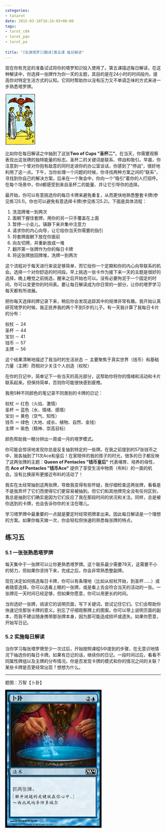 ```yaml
---
categories:
- tatarot
date: 2015-03-10T18:24:03+08:00
tags:
- tarot_c04
- tarot_pqn
- tarot_pa

title: "[乱弹塔罗][翻译]第五课 每日解读"
---
```


现在你有充足的准备试试将你的塔罗知识投入使用了。第五课描述每日解读，在这种解读中，你选择一张牌作为你一天的主题，其目的是在24小时的时间段内，提高你对特定生活方式的认知。它同时帮助你以没有压力又不单调乏味的方式来进一步熟悉塔罗牌。

<!--more-->

![](/img/2015-q1/c2s.gif)

比如你在每日解读之中抽到了这张**Two of Cups "圣杯二"**。在当天，你需要观察表现出这张牌的独特能量的标志。圣杯二的关键词是联系、停战和吸引。早晨，你注意到一个曾对你抱有敌意的同时走进你的办公室谈话，你感到了“停战”，很好地利用了这一点。下午，当你处理一个问题的时候，你寻找两种方案之间的“联系”，寻找到你自己的解决方案。后来在一个聚会中，你向一个“吸引”着你的人打招呼。在每个场景中，你d都感受到来自圣杯二的能量、并让它引导你的选择。

最开始，你可以有意挑选你的每日卡牌来避免重复，从而更快地熟悉整套卡牌(参见练习5.1)。你也可以避免有意选择卡牌(参见练习5.2)。下面是具体流程：

1. 洗混牌堆一到两次
2. 面朝下握住套牌，用你的另一只手覆盖在上面
3. 暂停一小会儿，镇静下来并集中注意力
4. 请求你的内心向导，让它给你当天你需要的指引
5. 将套牌面朝下放在你面前
6. 向左切牌，并重新放成一堆
7. 翻开第一张牌作为你的每日卡牌
8. 将这张牌放回牌堆，洗牌一到两次

这个流程对于每天进行来说足够简单，而它给你一个定期和你的内心向导联系的机会。选择一个对你舒适的时间段。早上挑选一张卡作为接下来一天的主题是很好的选择，晚上睡觉之前挑选，醒来之后开始也可以。没有必要拘泥于一个固定的时间，你可以变更你的时间表。要让每日解读成为你日常的一部分，让你的塔罗学习每天都有所进展。

把你每天选择的牌记录下来，稍后你会发现追踪其中的规律非常有趣。我开始认真研究塔罗的时候，我正抚养我的两个不到5岁的儿子。有一天我计算了我每日卡片的分布：

权杖 － 24  
圣杯 － 44  
宝剑 － 41  
钱币 － 57  
主牌 － 56  

这个结果清晰地描述了我当时的生活状态 － 主要聚焦于真实世界（钱币）和基础力量（主牌）而相对少关注个人创造（权杖）

在你的日记中，简单记下一些当天的高光部分，这帮助你将你的情绪和活动和卡片联系起来。但保持简单，否则你可能很快感到疲倦。

我用5种不同颜色的笔记录不同类别的卡牌的日记：

权杖 ＝ 红色（火焰、激情）  
圣杯 ＝ 蓝色（水、情绪、感情）  
宝剑 ＝ 黄色（空气、知性）  
钱币 ＝ 绿色（大地、成长、植物、自然、金钱）  
主牌 ＝ 紫色（精神、崇高目标）  

颜色帮助我一眼分辨出一周或一月的塔罗模式。

你可能会惊讶地发现你总是反复抽到特定的一些牌。在我之前提到的57张钱币之中，我各抽到了11次Ace和皇后！在家陪伴的我的孩子的时光，很多的日子都反映了这两张牌的主题：**Queen of Pentacles "钱币皇后"** 代表哺育、培养的母性，而 **Ace of Pentacles "钱币Ace"** 提供了享受生活中物质（布料）的一面的机会。没有比换尿布更接近布料的活动了！

我实在太经常抽到这两张牌，导致我变得有些怀疑，我仔细检查这两张牌，看看是不是我弄坏了它们而使得它们更容易被抽到。但它们和其他牌完全没有任何区别，我总是抽到它们确实是因为它们反应了我在那段时间的状况和关注。同样，总是被你选到的卡牌，也会告诉你你的关注在哪儿。

学习塔罗牌中最重要的一点就是要定时经常把牌拿出来。因此每日解读是一个理想的方案。如果你每天做一次，你会轻松但快速的熟悉每张牌的特点。

## 练习五

### 5.1 一张张熟悉塔罗牌

每天集中于一张牌可以让你更熟悉塔罗牌。这个联系最少需要78天，这需要不小的努力，但如果你坚持下来，完成之后，你会非常熟悉整副牌。

现在决定如何挑选每日卡牌，你可以有条理地（比如从权杖开始，到圣杯……）或者随意选择。你可以选看上眼的一张牌，或是看上去会符合当天的活动的一张。一张牌花一天时间已经足够，但如果你愿意，你可以用更长的时间。

当你选好一张牌，阅读它的说明页面，写下关键词，尝试记住它们。它们会帮助你快速记住那张卡牌的意义。别忘了仔细观察牌上的图案。你可以带上说明页面的副本，而我不建议随身携带那张牌本身，因为那可能造成损坏或遗失。如果你愿意，开始写日记。

### 5.2 实施每日解读

当你学习每张塔罗牌至少一次过后，开始按照课程5中提到的步骤，在无意识地情况下抽选你的每日卡牌。如果有日记的话，继续你的日记。一段时间过后，看看不同属性牌组以及主牌的分布情况。你是否发现卡牌的模式和你的情况之间的关联？某些卡牌是否更经常出现？想想为什么。


-----


题图：万智【卜卦】

![](/img/2015-q1/m14-52.jpg)

